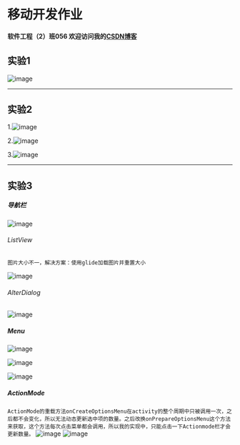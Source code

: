 # 移动开发作业
#### 软件工程（2）班056 欢迎访问我的[CSDN博客](http://blog.csdn.net/vip9504)
## 实验1
![image](https://github.com/que123567/HelloWorld/blob/master/app/src/main/res/drawable/Hello.png)
***
## 实验2

1.![image](https://github.com/que123567/Labs/blob/master/ThreeKindsOfLayout/app/src/main/res/drawable/layout1.png)
 
2.![image](https://github.com/que123567/Labs/blob/master/ThreeKindsOfLayout/app/src/main/res/drawable/layout2.png)

3.![image](https://github.com/que123567/Labs/blob/master/ThreeKindsOfLayout/app/src/main/res/drawable/layout3.png)
***
## 实验3
##### 导航栏
![image](https://github.com/que123567/Labs/blob/master/Lab3/app/src/main/res/drawable/test31.png)
###### ListView
`图片大小不一，解决方案：使用glide加载图片并重置大小`

![image](https://github.com/que123567/Labs/blob/master/Lab3/app/src/main/res/drawable/test1.png)
###### AlterDialog

![image](https://github.com/que123567/Labs/blob/master/Lab3/app/src/main/res/drawable/test2.png)
 
##### Menu
![image](https://github.com/que123567/Labs/blob/master/Lab3/app/src/main/res/drawable/test34.png)

![image](https://github.com/que123567/Labs/blob/master/Lab3/app/src/main/res/drawable/test35.png)

![image](https://github.com/que123567/Labs/blob/master/Lab3/app/src/main/res/drawable/test36.png)
 
##### ActionMode
 `ActionMode的重载方法onCreateOptionsMenu在activity的整个周期中只被调用一次，之后都不会变化，所以无法动态更新选中项的数量。之后改换onPrepareOptionsMenu这个方法来获取，这个方法每次点击菜单都会调用，所以我的实现中，只能点击一下Actionmode栏才会更新数量。`
 ![image](https://github.com/que123567/Labs/blob/master/Lab3/app/src/main/res/drawable/test32.png)
![image](https://github.com/que123567/Labs/blob/master/Lab3/app/src/main/res/drawable/test33.png)
